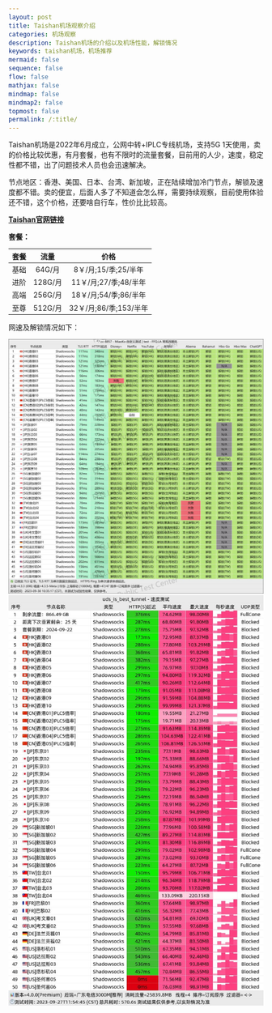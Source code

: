 ```yaml
---
layout: post
title: Taishan机场观察介绍
categories: 机场观察
description: Taishan机场的介绍以及机场性能，解锁情况
keywords: taishan机场，机场推荐
mermaid: false
sequence: false
flow: false
mathjax: false
mindmap: false
mindmap2: false
topmost: false
permalink: /:title/
---
```

Taishan机场是2022年6月成立，公网中转+IPLC专线机场，支持5G 1天使用，卖的价格比较优惠，有月套餐，也有不限时的流量套餐，目前用的人少，速度，稳定性都不错，出了问题技术人员也会迅速解决。

节点地区：香港、美国、日本、台湾、新加坡，正在陆续增加冷门节点，解锁及速度都不错。卖的便宜，后面人多了不知道会怎么样，需要持续观察，目前使用体验还不错，这个价格，还要啥自行车，性价比比较高。

        
[**Taishan官网链接**](https://us.taishan.pro/#/register?code=Z4Y90y3y)

**套餐：**

套餐 |  流量 | 价格 
:-: |  :-: | :-: 
基础 | 64G/月 |8￥/月;15/季;25/半年
进阶 | 128G/月 |11￥/月;27/季;48/半年
高端 | 256G/月 |18￥/月;54/季;86/半年
至尊 | 512G/月|32￥/月;86/季;153/半年


网速及解锁情况如下：

 ![taishan](/images/posts/jichang/Taishanuplock.jpg)
 ![taishan](/images/posts/jichang/taishanspeed.jpg)

